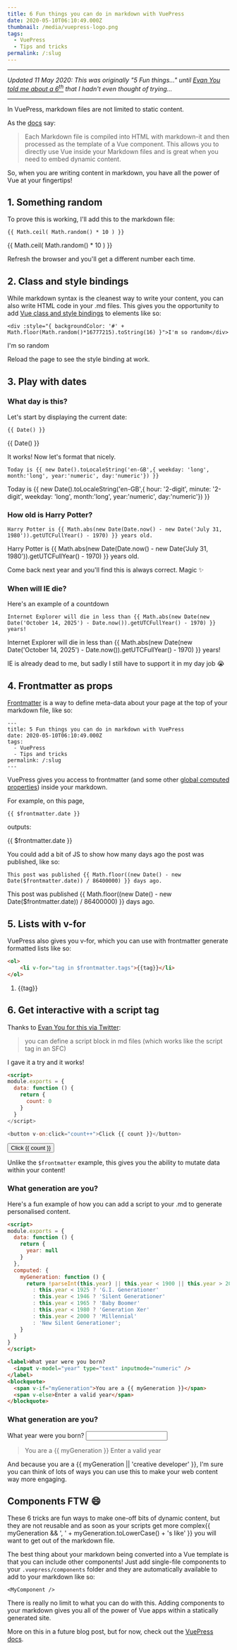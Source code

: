 ```yaml
---
title: 6 Fun things you can do in markdown with VuePress
date: 2020-05-10T06:10:49.000Z
thumbnail: /media/vuepress-logo.png
tags:
  - VuePress
  - Tips and tricks
permalink: /:slug
---
```

___
*Updated 11 May 2020: This was originally "5 Fun things..." until [Evan You told me about a 6<sup>th</sup>](https://twitter.com/youyuxi/status/1259493630059909120?s=20) that I hadn't even thought of trying...*
___

In VuePress, markdown files are not limited to static content. 

As the [docs](https://vuepress.vuejs.org/guide/#how-it-works) say:

> Each Markdown file is compiled into HTML with markdown-it and then processed as the template of a Vue component. This allows you to directly use Vue inside your Markdown files and is great when you need to embed dynamic content.

So, when you are writing content in markdown, you have all the power of Vue at your fingertips!

## 1. Something random

To prove this is working, I'll add this to the markdown file:

```
{{ Math.ceil( Math.random() * 10 ) }}
```

{{ Math.ceil( Math.random() * 10 ) }}

Refresh the browser and you'll get a different number each time. 

## 2. Class and style bindings

While markdown syntax is the cleanest way to write your content, you can also write HTML code in your .md files. This gives you the opportunity to add [Vue class and style bindings](https://v1.vuejs.org/guide/class-and-style.html) to elements like so:

```
<div :style="{ backgroundColor: '#' + Math.floor(Math.random()*16777215).toString(16) }">I'm so random</div>
```

<div :style="{ backgroundColor: '#' + Math.floor(Math.random()*16777215).toString(16) }">I'm so random</div>

Reload the page to see the style binding at work.

## 3. Play with dates

### What day is this?

Let's start by displaying the current date:

```
{{ Date() }}
```

{{ Date() }}

It works! Now let's format that nicely.

```
Today is {{ new Date().toLocaleString('en-GB',{ weekday: 'long', month:'long', year:'numeric', day:'numeric'}) }}
```

Today is {{ new Date().toLocaleString('en-GB',{ hour: '2-digit', minute: '2-digit', weekday: 'long', month:'long', year:'numeric', day:'numeric'}) }}

### How old is Harry Potter?

```
Harry Potter is {{ Math.abs(new Date(Date.now() - new Date('July 31, 1980')).getUTCFullYear() - 1970) }} years old.
```

Harry Potter is {{ Math.abs(new Date(Date.now() - new Date('July 31, 1980')).getUTCFullYear() - 1970) }} years old.

Come back next year and you'll find this is always correct. Magic :sparkles:

### When will IE die?

Here's an example of a countdown

```
Internet Explorer will die in less than {{ Math.abs(new Date(new Date('October 14, 2025') - Date.now()).getUTCFullYear() - 1970) }} years!
```

Internet Explorer will die in less than {{ Math.abs(new Date(new Date('October 14, 2025') - Date.now()).getUTCFullYear() - 1970) }} years!

IE is already dead to me, but sadly I still have to support it in my day job :sob:

## 4. Frontmatter as props

[Frontmatter](https://v1.vuepress.vuejs.org/guide/frontmatter.html) is a way to define meta-data about your page at the top of your markdown file, like so:

```
---
title: 5 Fun things you can do in markdown with VuePress
date: 2020-05-10T06:10:49.000Z
tags:
  - VuePress
  - Tips and tricks
permalink: /:slug
---
```

VuePress gives you access to frontmatter (and some other [global computed properties](https://v1.vuepress.vuejs.org/guide/global-computed.html)) inside your markdown.

For example, on this page, 

```
{{ $frontmatter.date }}
```

outputs:

{{ $frontmatter.date }}

You could add a bit of JS to show how many days ago the post was published, like so:

```
This post was published {{ Math.floor((new Date() - new Date($frontmatter.date)) / 86400000) }} days ago.
```

This post was published {{ Math.floor((new Date() - new Date($frontmatter.date)) / 86400000) }} days ago.

## 5. Lists with v-for

VuePress also gives you v-for, which you can use with frontmatter generate formatted lists like so:

```html
<ol>
    <li v-for="tag in $frontmatter.tags">{{tag}}</li>
</ol>
```

<ol>
    <li v-for="tag in $frontmatter.tags">{{tag}}</li>
</ol>

## 6. Get interactive with a script tag

Thanks to [Evan You for this via Twitter](https://twitter.com/youyuxi/status/1259493630059909120?s=20):

> you can define a script block in md files (which works like the script tag in an SFC)

I gave it a try and it works!

``` html
<script>
module.exports = {
  data: function () {
    return {
      count: 0
    }
  }
</script>

<button v-on:click="count++">Click {{ count }}</button>
```

<button v-on:click="count++">Click {{ count }}</button>

Unlike the `$frontmatter` example, this gives you the ability to mutate data within your content!

### What generation are you?

Here's a fun example of how you can add a script to your .md to generate personalised content.

``` html
<script>
module.exports = {
  data: function () {
    return {
      year: null
    }
  },
  computed: {
    myGeneration: function () {
      return !parseInt(this.year) || this.year < 1900 || this.year > 2020 ? null
        : this.year < 1925 ? 'G.I. Generationer'
        : this.year < 1946 ? 'Silent Generationer'
        : this.year < 1965 ? 'Baby Boomer'
        : this.year < 1980 ? 'Generation Xer'
        : this.year < 2000 ? 'Millennial'
        : 'New Silent Generationer';
    }
  }
}
</script>

<label>What year were you born?
  <input v-model="year" type="text" inputmode="numeric" />
</label>
<blockquote>
  <span v-if="myGeneration">You are a {{ myGeneration }}</span>
  <span v-else>Enter a valid year</span>
</blockquote>
```

<script>
module.exports = {
  data: function () {
    return {
      year: null,
      count: 0
    }
  },
  computed: {
    myGeneration: function () {
      return !parseInt(this.year) || this.year < 1900 || this.year > 2020 ? null
        : this.year < 1925 ? 'G.I. Generationer'
        : this.year < 1946 ? 'Silent Generationer'
        : this.year < 1965 ? 'Baby Boomer'
        : this.year < 1980 ? 'Generation Xer'
        : this.year < 2000 ? 'Millennial'
        : 'New Silent Generationer';
    }
  }
}
</script>

### What generation are you?
<label>What year were you born?
  <input v-model="year" type="text" inputmode="numeric" />
</label>
<blockquote>
  <span v-if="myGeneration">You are a {{ myGeneration }}</span>
  <span v-else>Enter a valid year</span>
</blockquote>

And because you are a {{ myGeneration || 'creative developer' }}, I'm sure you can think of lots of ways you can use this to make your web content way more engaging.

## Components FTW :smile:

These 6 tricks are fun ways to make one-off bits of dynamic content, but they are not reusable and as soon as your scripts get more complex{{ myGeneration && ', ' + myGeneration.toLowerCase() + 's like' }} you will want to get out of the markdown file.

The best thing about your markdown being converted into a Vue template is that you can include other components! Just add single-file components to your `.vuepress/components` folder and they are automatically available to add to your markdown like so:

```
<MyComponent />
```

There is really no limit to what you can do with this. Adding components to your markdown gives you all of the power of Vue apps within a statically generated site. 

More on this in a future blog post, but for now, check out the [VuePress docs](https://vuepress.vuejs.org/guide/using-vue.html#using-components).

<TinyLetter />

